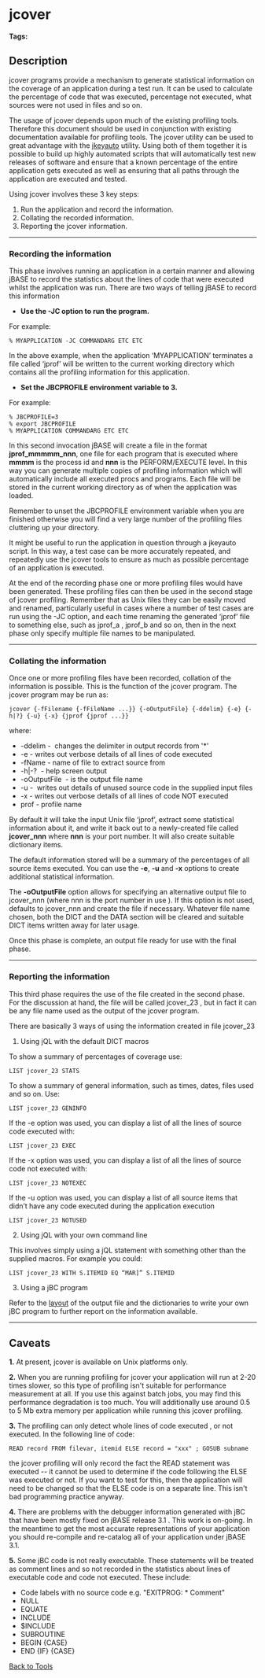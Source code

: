 # jcover

<PageHeader />  

**Tags:**
<badge text='statistical information' vertical='middle' />

## Description

jcover programs provide a mechanism to generate statistical information on the coverage of an application during a test run. It can be used to calculate the percentage of code that was executed, percentage not executed, what sources were not used in files and so on.

The usage of jcover depends upon much of the existing profiling tools. Therefore this document should be used in conjunction with existing documentation available for profiling tools. The jcover utility can be used to great advantage with the [jkeyauto](./../jkeyauto/jkeyauto) utility. Using both of them together it is possible to build up highly automated scripts that will automatically test new releases of software and ensure that a known percentage of the entire application gets executed as well as ensuring that all paths through the application are executed and tested.

Using jcover involves these 3 key steps:

1. Run the application and record the information.
2. Collating the recorded information.
3. Reporting the jcover information.

* * *

### Recording the information

This phase involves running an application in a certain manner and allowing jBASE to record the statistics about the lines of code that were executed whilst the application was run. There are two ways of telling jBASE to record this information

- **Use the -JC option to run the program.**

For example:

```
% MYAPPLICATION -JC COMMANDARG ETC ETC
```

In the above example, when the application ‘MYAPPLICATION’ terminates a file called ‘jprof’ will be written to the current working directory which contains all the profiling information for this application.

- **Set the JBCPROFILE environment variable to 3.**

For example:

```
% JBCPROFILE=3
% export JBCPROFILE
% MYAPPLICATION COMMANDARG ETC ETC
```

In this second invocation jBASE will create a file in the format **jprof\_mmmmm\_nnn**, one file for each program that is executed where **mmmm** is the process id and **nnn** is the PERFORM/EXECUTE level. In this way you can generate multiple copies of profiling information which will automatically include all executed procs and programs. Each file will be stored in the current working directory as of when the application was loaded.

Remember to unset the JBCPROFILE environment variable when you are finished otherwise you will find a very large number of the profiling files cluttering up your directory.

It might be useful to run the application in question through a jkeyauto script. In this way, a test case can be more accurately repeated, and repeatedly use the jcover tools to ensure as much as possible percentage of an application is executed.

At the end of the recording phase one or more profiling files would have been generated. These profiling files can then be used in the second stage of jcover profiling. Remember that as Unix files they can be easily moved and renamed, particularly useful in cases where a number of test cases are run using the -JC option, and each time renaming the generated ‘jprof’ file to something else, such as jprof\_a , jprof\_b and so on, then in the next phase only specify multiple file names to be manipulated.

* * *

### Collating the information

Once one or more profiling files have been recorded, collation of the information is possible. This is the function of the jcover program. The jcover program may be run as:

```
jcover {-fFilename {-fFileName ...}} {-oOutputFile} {-ddelim} {-e} {-h|?} {-u} {-x} {jprof {jprof ...}}
```

where:

- -ddelim -  changes the delimiter in output records from '\*'
- -e - writes out verbose details of all lines of code executed
- -fName - name of file to extract source from
- -h|-?  - help screen output
- -oOutputFile  - is the output file name
- -u -  writes out details of unused source code in the supplied input files
- -x - writes out verbose details of all lines of code NOT executed
- prof - profile name

By default it will take the input Unix file ‘jprof’, extract some statistical information about it, and write it back out to a newly-created file called **jcover\_nnn** where **nnn** is your port number. It will also create suitable dictionary items.

The default information stored will be a summary of the percentages of all source items executed. You can use the **-e**, **-u** and **-x** options to create additional statistical information.

The **-oOutputFile** option allows for specifying an alternative output file to jcover\_nnn (where nnn is the port number in use ). If this option is not used, defaults to jcover\_nnn and create the file if necessary. Whatever file name chosen, both the DICT and the DATA section will be cleared and suitable DICT items written away for later usage.

Once this phase is complete, an output file ready for use with the final phase.

* * *

### Reporting the information

This third phase requires the use of the file created in the second phase. For the discussion at hand, the file will be called jcover\_23 , but in fact it can be any file name used as the output of the jcover program.

There are basically 3 ways of using the information created in file jcover\_23

1. Using jQL with the default DICT macros

To show a summary of percentages of coverage use:

```
LIST jcover_23 STATS
```

To show a summary of general information, such as times, dates, files used and so on. Use:

```
LIST jcover_23 GENINFO
```

If the -e option was used, you can display a list of all the lines of source code executed with:

```
LIST jcover_23 EXEC
```

If the -x option was used, you can display a list of all the lines of source code not executed with:

```
LIST jcover_23 NOTEXEC
```

If the -u option was used, you can display a list of all source items that didn’t have any code executed during the application execution

```
LIST jcover_23 NOTUSED
```

2. Using jQL with your own command line

This involves simply using a jQL statement with something other than the supplied macros. For example you could:

```
LIST jcover_23 WITH S.ITEMID EQ “MAR]” S.ITEMID
```

3. Using a jBC program

Refer to the [layout](./../layout-of-the-jcover-output-file) of the output file and the dictionaries to write your own jBC program to further report on the information available.

* * *

## Caveats

**1.** At present, jcover is available on Unix platforms only.

**2.** When you are running profiling for jcover your application will run at 2-20 times slower, so this type of profiling isn't suitable for performance measurement at all. If you use this against batch jobs, you may find this performance degradation is too much. You will additionally use around 0.5 to 5 Mb extra memory per application while running this jcover profiling.

**3.** The profiling can only detect whole lines of code executed , or not executed. In the following line of code:

```
READ record FROM filevar, itemid ELSE record = "xxx" ; GOSUB subname
```

the jcover profiling will only record the fact the READ statement was executed -- it cannot be used to determine if the code following the ELSE was executed or not. If you want to test for this, then the application will need to be changed so that the ELSE code is on a separate line. This isn't bad programming practice anyway.

**4.** There are problems with the debugger information generated with jBC that have been mostly fixed on jBASE release 3.1 . This work is on-going. In the meantime to get the most accurate representations of your application you should re-compile and re-catalog all of your application under jBASE 3.1.

**5.** Some jBC code is not really executable. These statements will be treated as comment lines and so not recorded in the statistics about lines of executable code and code not executed. These include:

- Code labels with no source code e.g. "EXITPROG: \* Comment"
- NULL
- EQUATE
- INCLUDE
- $INCLUDE
- SUBROUTINE
- BEGIN {CASE}
- END {IF} {CASE}

[Back to Tools](./../README.md)

  
<PageFooter />
